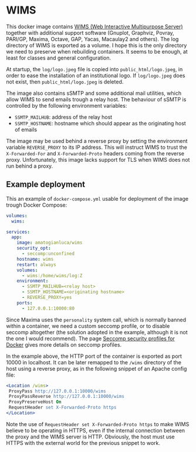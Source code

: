 # WIMS

This docker image contains [WIMS (Web Interactive Multipurpose Server)](https://wimsedu.info/) together with additional support software (Gnuplot, Graphviz, Povray, PARI/GP, Maxima, Octave, GAP, Yacas, Macaulay2 and others). The log directory of WIMS is exported as a volume. I hope this is the only directory we need to preserve when rebuilding containers. It seems to be enough, at least for classes and general configuration.

At startup, the `log/logo.jpeg` file is copied into `public_html/logo.jpeg`, in order to ease the installation of an institutional logo. If `log/logo.jpeg` does not exist, then `public_html/logo.jpeg` is deleted.

The image also contains sSMTP and some additional mail utilities, which allow WIMS to send emails trough a relay host. The behaviour of sSMTP is controlled by the following environment variables:
  * `SSMTP_MAILHUB`: address of the relay host
  * `SSMTP_HOSTNAME`: hostname which should appear as the originating host of emails

The image may be used behind a reverse proxy by setting the environment variable `REVERSE_PROXY` to its IP address. This will instruct WIMS to trust the `X-Forwarded-For` and `X-Forwarded-Proto` headers coming from the reverse proxy. Unfortunately, this image lacks support for TLS when WIMS does not run behind a proxy.

## Example deployment

This an example of `docker-compose.yml` usable for deployment of the image trough Docker Compose:

```yaml
volumes:
  wims:

services:
  app:
    image: amatogianluca/wims
    security_opt:
      - seccomp:unconfined
    hostname: wims
    restart: always
    volumes:
      - wims:/home/wims/log:Z
    environment:
      - SSMTP_MAILHUB=<relay host>
      - SSMTP_HOSTNAME=<originating hostname>
      - REVERSE_PROXY=yes
    ports:
      - 127.0.0.1:10000:80
```
Since Maxima uses the `personality` system call, which is normally banned within a container, we need a custom seccomp profile, or to disable seccomp altogether (the solution adopted in the example, although it is not the one I would recommend). The page [Seccomp security profiles for Docker](https://docs.docker.com/engine/security/seccomp/) gives more details on seccomp profiles.

 In the example above, the HTTP port of the container is exported as port 10000 in localhost. It can be later remapped to the `/wims` directory of the host using a reverse proxy, as in the following snippet of an Apache config file:

 ```apache
 <Location /wims>
  ProxyPass http://127.0.0.1:10000/wims
  ProxyPassReverse http://127.0.0.1:10000/wims
  ProxyPreserveHost On
  RequestHeader set X-Forwarded-Proto https
</Location>
```

Note the use of `RequestHeader set X-Forwarded-Proto https` to make WIMS believe to be operating in HTTPS, even if the internal connection between the proxy and the WIMS server is HTTP. Obviously, the host must use HTTPS with the external world for the previous snippet to work.
